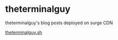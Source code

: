 # theterminalguy
theterminalguy's blog posts deployed on surge CDN

[theterminalguy.sh](https://theterminalguy.sh/)

